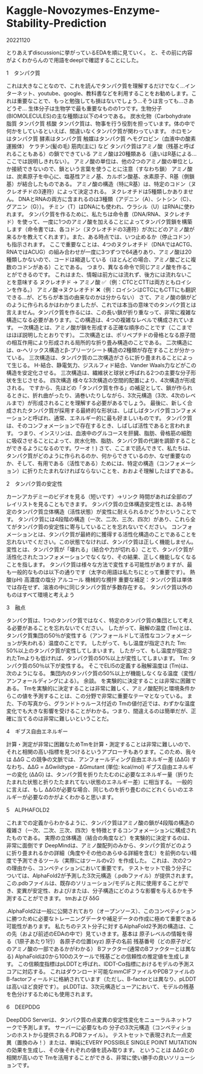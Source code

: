 # Kaggle-Novozymes-Enzyme-Stability-Prediction

20221120

とりあえずdiscussionに挙がっているEDAを順に見ていく。
と、その前に内容がよくわからんので用語をdeeplで確認することにした。

1　タンパク質

これは大きなことなので、これを読んでタンパク質を理解するだけでなく...インターネット、youtube、google、教科書などを利用することをお勧めします。これは重要なことで、もっと勉強しても損はないでしょう...そうは言っても...さあどうぞ...
生体分子は生物学で最も重要なものの1つです。生物分子(BIOMOLECULES)の主な種類は以下の4つである。
炭水化物（Carbohydrate
脂質
タンパク質
核酸
タンパク質は、物事を行う役割を担っています。体の中で何かをしているといえば、間違いなくタンパク質が関わっています。
ホロモンはタンパク質
酵素はタンパク質
触媒はタンパク質
ヘモグロビン（血液中の酸素運搬体）
ケラチン(髪の毛)
筋肉(主に)
など
タンパク質はアミノ酸（残基と呼ばれることもある）の鎖でできている
アミノ酸は20種類ある（違いはR基による...ここでは説明しきれない）。
アミノ酸の単位は、他の2つのアミノ酸の単位としか接続できないので、鎖という言葉を使うことに注意（すなわち鎖）
アミノ酸は、炭素原子を中心に、塩基性アミノ基、カルボン酸基、水素原子、R基（側鎖基）が結合したものである。
アミノ酸の構造（特にR基）は、特定のコドン（ヌクレオチドの3連符）によって決定される。
ヌクレオチドは5種類しかありません。
DNAとRNAの両方に含まれるのは3種類（アデニン（A）、シトシン（C）、グアニン（G））。
チミン（T）はDNAにも使われ、ウラシル（U）はRNAに使われます。
タンパク質を作るために、私たちは命令書（DNA/RNA、ヌクレオチド）を使って、一度に1つのアミノ酸を加えることによってタンパク質鎖を構築します（命令書では、各コドン（ヌクレオチドの3連符）が次にどのアミノ酸が来るかを教えてくれます）。また、ある時点では、いつ止めるか（停止コドン）も指示されます。
ここで重要なことは、4つのヌクレオチド（DNAではACTG、RNAではACUG）の組み合わせが一度に3つずつで64通りあり、アミノ酸は20種類しかないので、コードは縮退している（ほとんどの場合、アミノ酸ごとに複数のコドンがある）ことである。
つまり、異なる命令で同じアミノ酸を作ることができるのです。
これはまた、情報は前方には流れず、後方には流れないことを意味する
ヌクレオチド → アミノ酸 ✅（例：CTCとCTTは両方ともロイシンを作る。）
アミノ酸→ヌクレオチド ❌（例：ロイシンはCTCにもCTTにも翻訳できる...が、どちらが本当の由来なのかは分からない）
さて、アミノ酸の鎖がどのように作られるかはわかりましたが、これでは本当の意味でのタンパク質とは言えません。タンパク質を作るには、この長い鎖が折り重なって、非常に複雑な構造になる必要があります。この構造は、4つの複雑なレベルで構成されています。
一次構造とは、アミノ酸が鎖を形成する正確な順序のことです（ここまではほぼ説明したとおりです）。
二次構造とは、ポリペプチドの骨格となる原子間の相互作用により形成される局所的な折り畳み構造のことである。
二次構造には、α-へリックス構造とβ-プリーツシート構造の2種類が存在することが分かっている。
三次構造は、タンパク質の二次構造がさらに折り畳まれることによって生じる。
H-結合、静電気力、ジスルフィド結合、Vander Waals力などがこの構造を安定化させる。
三次構造は、繊維状と球状と呼ばれる2つの主要な分子形状を生じさせる。
四次構造
様々な3次構造の空間的配置により、4次構造が形成される。
ですから、先ほどの「タンパク質を作る」の補足として、鎖が作られるときに、折れ曲がったり、渦巻いたりしながら、3次元構造（3次、4次のレベルまで）が形成されることを理解する必要があるでしょう。
最後に、新しく合成されたタンパク質が採用する最終的な形状は、しばしばタンパク質コンフォメーションと呼ばれ、通常、エネルギー的に最も好ましいものです。
タンパク質は、そのコンフォメーションで存在するとき、しばしば活性であると言われます。
つまり、インスリンは、血液中のグルコースを肝臓、脂肪、骨格筋の細胞に吸収させることによって、炭水化物、脂肪、タンパク質の代謝を調節することができるようになるのです。ワーオ！)
さて、ここまで読んできて、私たちは、タンパク質がどのように作られるのか、何からできているのか、なぜ重要なのか、そして、有用である（活性である）ためには、特定の構造（コンフォメーション）に折りたたまれなければならないことを、おおよそ理解したはずである。

2　タンパク質の安定性

カーンアカデミーのビデオを見る（短いです）→リンク
時間があれば全部のプレイリストを見ることもできます。
タンパク質の立体構造安定性とは、ある特定のタンパク質立体構造（活性状態）が変性に耐えられるかどうかということです。
タンパク質には4段階の構造（一次、二次、三次、四次）があり、これら全てがタンパク質の安定性に寄与していることを忘れないでください。
コンフォメーションとは、タンパク質が最終的に獲得する活性化構造のことであることを忘れないでください。この状態でなければ、タンパク質は正しく機能しません。
変性とは、タンパク質が「壊れる」（結合や力が切れる）ことで、タンパク質が活性化されたコンフォメーションでなくなり、その結果、正しく機能しなくなることを指します。
タンパク質は様々な方法で変性する可能性がありますが、最も一般的なものは以下の通りです（太字の用語は私たちにとって重要です）。
熱
酸(pH)
高濃度の塩分
アルコール
機械的な攪拌
重要な補足：タンパク質は単体では存在せず、溶液の中に同じタンパク質が多数存在する。
タンパク質以外のものはすべて環境と考えよう

3　融点

タンパク質は、1つのタンパク質ではなく、特定のタンパク質の集団として考える必要があることを忘れないでください。
したがって、融解の温度  (Tm)とは、タンパク質集団の50％が変性する（アンフォールドして活性なコンフォメーションが失われる）温度のことです。
したがって、もし温度が指定された  Tm: 50%以上のタンパク質が変性してしまいます。
したがって、もし温度が指定されたTmよりも低ければ、タンパク質の50%以上が変性してしまいます。 
Tm: タンパク質の50％以下が変性する。
そこでELI5の定義する融解温度は  (Tm)は、次のようになる。
集団内のタンパク質の50%以上が機能しなくなる温度（変性/アンフォールディングによる）。
余談。
を実験的に決定することは非常に困難である。 
Tmを実験的に決定することは非常に難しく、アミノ酸配列と環境条件からこの値を予測することは、この分野で非常に重要なテーマとなっている。
また、下の写真から、グランドトゥルース付近の  Tmの値付近では、わずかな温度変化でも大きな影響を受けることがわかる。つまり、間違えるのは簡単だが、正確に当てるのは非常に難しいということだ。

4　ギブス自由エネルギー

計算・測定が非常に困難なためTmを計算・測定することは非常に難しいので、それと相関の高い指標を見つけるというアプローチもあります。このため、我々は  ΔΔG
この競争の文脈では、アンフォールディング自由エネルギー差  (ΔΔG)
  すなわち、ΔΔG = ΔGwildtype - ΔGmutant (単位: kcal/mol)
ギブス自由エネルギーの変化  (ΔΔG) は、タンパク質を折りたたむのに必要なエネルギー量（折りたたまれた状態と折りたたまれてない状態のエネルギー差）に相当する。
一般的に言えば、もし  ΔΔGが必要な場合、同じものを折り畳むのにどれくらいのエネルギーが必要なのかがよくわかると思います。
  
5　ALPHAFOLD2

これまでの定義からわかるように、タンパク質はアミノ酸の鎖が4段階の構造の複雑さ（一次、二次、三次、四次）を特徴とするコンフォメーションに構成されたものである。
実際の立体構造（結合の角度など）を実験的に決定するのは、非常に面倒です
DeepMindは、アミノ酸配列のみから、タンパク質がどのように折り畳まれるかの詳細（角度やその他のあらゆる詳細を含む）を前例のない精度で予測できるツール（実際にはツールのv2）を作成した。
これは、次の2つの理由から、コンペティションにおいて重要です。
テストセットで扱う分子については、AlphaFold2が予測した3次元構造（.pdbファイル）が提供されます。この.pdbファイルは、既存のソリューション/モデルと共に使用することができ、変異が安定性、および/または、分子構造にどのような影響を与えるかを予測することができます。 
tmおよび  δδG
 
 .AlphaFold2は一般に公開されており（オープンソース）、このコンペティションに勝つために必要なトレーニングデータや補足データの作成に極めて重要である可能性があります。
私たちのテスト分子に対するAlphaFold2予測の構造は、この先（および前述のEDAの中で）見ていきます。基本は
原子レベルの情報を得る（1原子あたり1行）
各原子の位置(xyz)
原子の名前
残基番号（どの原子がどのアミノ酸の一部であるかがわかる）
Bファクター(通常のBファクターとは異なる)
AlphaFoldは0から100のスケールで残基ごとの信頼性の推定値を生成します。
この信頼度指標はpLDDTと呼ばれ、lDDT-Cα指標におけるモデルの予測スコアに対応する。
これはダウンロード可能なmmCIFファイルやPDBファイルのB-factorフィールドに格納されています（ただし、B-factorとは異なり、pLDDTは高いほど良好です）。
pLDDTは、3次元構造ビューアにおいて、モデルの残基を色分けするためにも使用されます。

6　DEEPDDG

DeepDDG Serverは、タンパク質の点変異の安定性変化をニューラルネットワークで予測します。
サーバーに必要なもの
分子の3次元構造（コンペティションのホストから提供される.PDBファイル）。
テストセットで表現された一点変異（置換のみ！）または、単純にEVERY POSSIBLE SINGLE POINT MUTATIONの効果を生成し、その後それぞれの値を読み取ります。
ということは  ΔΔGとの相関が高いので  Tmを活用することができる、非常に使い勝手の良いソリューションです。
